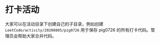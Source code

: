 # 打卡活动

大家可以在活动目录下创建自己的子目录，例如创建 `LeetCode/activity/20200805/pig0726` 用于保存 pig0726 的所有打卡代码。管理员会帮助大家合并代码。
